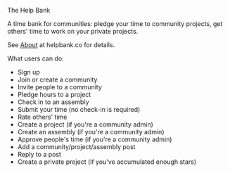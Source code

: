 
The Help Bank

A time bank for communities: pledge your time to community projects, get others' time to work on your private projects.

See [About](http://www.helpbank.co/about) at helpbank.co for details.

What users can do:
  * Sign up
  * Join or create a community
  * Invite people to a community
  * Pledge hours to a project
  * Check in to an assembly
  * Submit your time (no check-in is required)
  * Rate others' time
  * Create a project (if you're a community admin)
  * Create an assembly (if you're a community admin)
  * Approve people's time (if you're a community admin)
  * Add a community/project/assembly post
  * Reply to a post
  * Create a private project (if you've accumulated enough stars)

